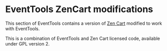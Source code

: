 # EventTools ZenCart modifications

This section of EventTools contains a version of [Zen Cart](https://www.zen-cart.com) modified to work with EventTools.

This is a combination of EventTools and Zen Cart licensed code, available under GPL version 2.


